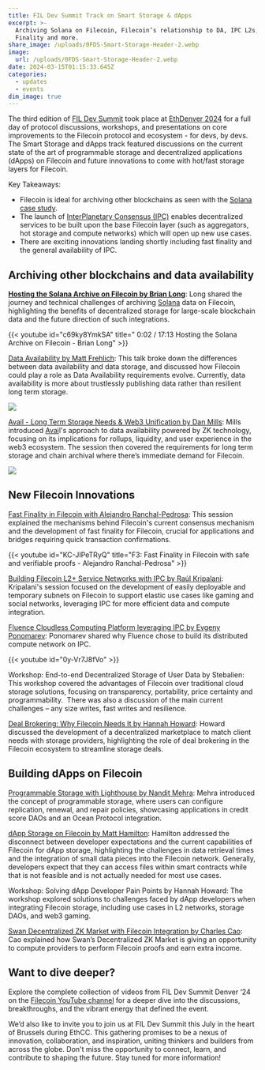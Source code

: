 ```yaml
---
title: FIL Dev Summit Track on Smart Storage & dApps
excerpt: >-
  Archiving Solana on Filecoin, Filecoin’s relationship to DA, IPC L2s, Fast
  Finality and more.
share_image: /uploads/0FDS-Smart-Storage-Header-2.webp
image:
  url: /uploads/0FDS-Smart-Storage-Header-2.webp
date: 2024-03-15T01:15:33.645Z
categories:
  - updates
  - events
dim_image: true
---
```


The third edition of [FIL Dev Summit](https://fildev.io/) took place at [EthDenver 2024](https://www.ethdenver.com/) for a full day of protocol discussions, workshops, and presentations on core improvements to the Filecoin protocol and ecosystem - for devs, by devs. The Smart Storage and dApps track featured discussions on the current state of the art of programmable storage and decentralized applications (dApps) on Filecoin and future innovations to come with hot/fast storage layers for Filecoin.

Key Takeaways:

- Filecoin is ideal for archiving other blockchains as seen with the [Solana case study](https://www.youtube.com/watch?v=c69ky8YmkSA&list=PL_0VrY55uV1_88_dDYcGmhCcK6Y3eRhRJ&index=7). 
- The launch of [InterPlanetary Consensus (IPC)](http://ipc.space/) enables decentralized services to be built upon the base Filecoin layer (such as aggregators, hot storage and compute networks) which will open up new use cases.
- There are exciting innovations landing shortly including fast finality and the general availability of IPC. 

## Archiving other blockchains and data availability

**[Hosting the Solana Archive on Filecoin by Brian Long](https://www.youtube.com/watch?v=c69ky8YmkSA&list=PL_0VrY55uV1_88_dDYcGmhCcK6Y3eRhRJ&index=7)**: Long shared the journey and technical challenges of archiving [Solana](http://solana.com/) data on Filecoin, highlighting the benefits of decentralized storage for large-scale blockchain data and the future direction of such integrations.

{{< youtube id="c69ky8YmkSA" title="    0:02 / 17:13  Hosting the Solana Archive on Filecoin - Brian Long" >}}

[Data Availability by Matt Frehlich](https://www.youtube.com/watch?v=9EAgiHoco0c&list=PL_0VrY55uV1_88_dDYcGmhCcK6Y3eRhRJ&index=15): This talk broke down the differences between data availability and data storage, and discussed how Filecoin could play a role as Data Availability requirements evolve. Currently, data availability is more about trustlessly publishing data rather than resilient long term storage. 

![](/uploads/Chart1.webp)

[Avail - Long Term Storage Needs & Web3 Unification by Dan Mills](https://www.youtube.com/watch?v=10VBYc4DA50&list=PL_0VrY55uV1_88_dDYcGmhCcK6Y3eRhRJ&index=14): Mills introduced [Avai](https://www.availproject.org/)l's approach to data availability powered by ZK technology, focusing on its implications for rollups, liquidity, and user experience in the web3 ecosystem. The session then covered the requirements for long term storage and chain archival where there’s immediate demand for Filecoin.

![](/uploads/StorageRequirements.webp)

## New Filecoin Innovations

[Fast Finality in Filecoin with Alejandro Ranchal-Pedrosa](https://www.youtube.com/watch?v=KC-JIPeTRyQ&list=PL_0VrY55uV1_88_dDYcGmhCcK6Y3eRhRJ&index=6): This session explained the mechanisms behind Filecoin's current consensus mechanism and the development of fast finality for Filecoin, crucial for applications and bridges requiring quick transaction confirmations.

{{< youtube id="KC-JIPeTRyQ" title="F3: Fast Finality in Filecoin with safe and verifiable proofs - Alejandro Ranchal-Pedrosa" >}}

[Building Filecoin L2+ Service Networks with IPC by Raúl Kripalani](https://www.youtube.com/watch?v=Qh43mdO0ngk&list=PL_0VrY55uV1_88_dDYcGmhCcK6Y3eRhRJ&index=3): Kripalani's session focused on the development of easily deployable and temporary subnets on Filecoin to support elastic use cases like gaming and social networks, leveraging IPC for more efficient data and compute integration.

[Fluence Cloudless Computing Platform leveraging IPC by Evgeny Ponomarev](https://www.youtube.com/watch?v=0y-Vr7J8fVo&list=PL_0VrY55uV1_88_dDYcGmhCcK6Y3eRhRJ&index=5): Ponomarev shared why Fluence chose to build its distributed compute network on IPC.

{{< youtube id="0y-Vr7J8fVo" >}}

Workshop: End-to-end Decentralized Storage of User Data by Stebalien: This workshop covered the advantages of Filecoin over traditional cloud storage solutions, focusing on transparency, portability, price certainty and programmability.  There was also a discussion of the main current challenges – any size writes, fast writes and resilience.

[Deal Brokering: Why Filecoin Needs It by Hannah Howard](https://www.youtube.com/watch?v=d_Bo0uf2hqI&list=PL_0VrY55uV1_88_dDYcGmhCcK6Y3eRhRJ&index=8): Howard discussed the development of a decentralized marketplace to match client needs with storage providers, highlighting the role of deal brokering in the Filecoin ecosystem to streamline storage deals.

## Building dApps on Filecoin

[Programmable Storage with Lighthouse by Nandit Mehra](https://www.youtube.com/watch?v=u17Ef6BOH_E&list=PL_0VrY55uV1_88_dDYcGmhCcK6Y3eRhRJ&index=4): Mehra introduced the concept of programmable storage, where users can configure replication, renewal, and repair policies, showcasing applications in credit score DAOs and an Ocean Protocol integration.

[dApp Storage on Filecoin by Matt Hamilton](https://www.youtube.com/watch?v=NEXtqLSDt_U&list=PL_0VrY55uV1_88_dDYcGmhCcK6Y3eRhRJ&index=1): Hamilton addressed the disconnect between developer expectations and the current capabilities of Filecoin for dApp storage, highlighting the challenges in data retrieval times and the integration of small data pieces into the Filecoin network. Generally, developers expect that they can access files within smart contracts while that is not feasible and is not actually needed for most use cases.

Workshop: Solving dApp Developer Pain Points by Hannah Howard: The workshop explored solutions to challenges faced by dApp developers when integrating Filecoin storage, including use cases in L2 networks, storage DAOs, and web3 gaming.

[Swan Decentralized ZK Market with Filecoin Integration by Charles Cao](https://www.youtube.com/watch?v=hip_wqswaNA&list=PL_0VrY55uV1_88_dDYcGmhCcK6Y3eRhRJ&index=2): Cao explained how Swan’s Decentralized ZK Market is giving an opportunity to compute providers to perform Filecoin proofs and earn extra income.

## Want to dive deeper?

Explore the complete collection of videos from FIL Dev Summit Denver ‘24 on the [Filecoin YouTube channel](https://www.youtube.com/playlist?list=PL_0VrY55uV1_88_dDYcGmhCcK6Y3eRhRJ) for a deeper dive into the discussions, breakthroughs, and the vibrant energy that defined the event.

We’d also like to invite you to join us at FIL Dev Summit this July in the heart of Brussels during EthCC. This gathering promises to be a nexus of innovation, collaboration, and inspiration, uniting thinkers and builders from across the globe. Don't miss the opportunity to connect, learn, and contribute to shaping the future. Stay tuned for more information!
